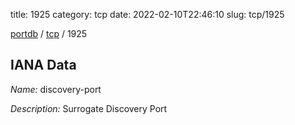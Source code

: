 title: 1925
category: tcp
date: 2022-02-10T22:46:10
slug: tcp/1925

[portdb](/) / [tcp](/category/tcp.html) / 1925


## IANA Data

_Name:_ discovery-port

_Description:_ Surrogate Discovery Port

